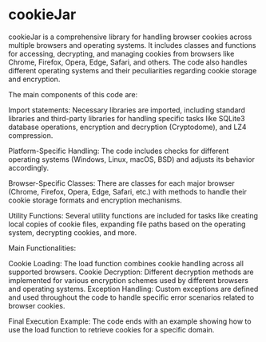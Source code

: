 # cookieJar

cookieJar is a comprehensive library for handling browser cookies across multiple browsers and operating systems. It includes classes and functions for accessing, decrypting, and managing cookies from browsers like Chrome, Firefox, Opera, Edge, Safari, and others. The code also handles different operating systems and their peculiarities regarding cookie storage and encryption.

The main components of this code are:

Import statements: Necessary libraries are imported, including standard libraries and third-party libraries for handling specific tasks like SQLite3 database operations, encryption and decryption (Cryptodome), and LZ4 compression.

Platform-Specific Handling: The code includes checks for different operating systems (Windows, Linux, macOS, BSD) and adjusts its behavior accordingly.

Browser-Specific Classes: There are classes for each major browser (Chrome, Firefox, Opera, Edge, Safari, etc.) with methods to handle their cookie storage formats and encryption mechanisms.

Utility Functions: Several utility functions are included for tasks like creating local copies of cookie files, expanding file paths based on the operating system, decrypting cookies, and more.

Main Functionalities:

Cookie Loading: The load function combines cookie handling across all supported browsers.
Cookie Decryption: Different decryption methods are implemented for various encryption schemes used by different browsers and operating systems.
Exception Handling: Custom exceptions are defined and used throughout the code to handle specific error scenarios related to browser cookies.

Final Execution Example: The code ends with an example showing how to use the load function to retrieve cookies for a specific domain.